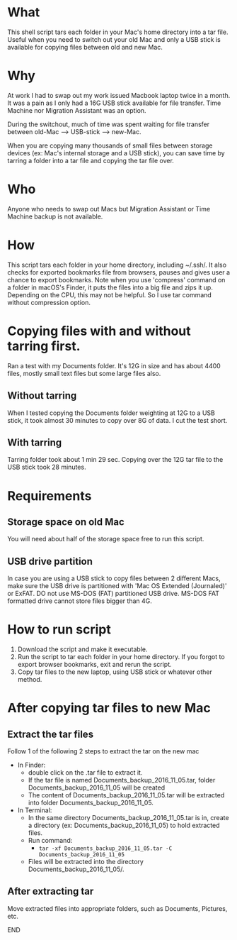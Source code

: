 # What
This shell script tars each folder in your Mac's home directory into a tar file. Useful when you need to switch out your old Mac and only a USB stick is available for copying files between old and new Mac. 


# Why
At work I had to swap out my work issued Macbook laptop twice in a month. It was a pain as I only had a 16G USB stick available for file transfer. Time Machine nor Migration Assistant was an option.

During the switchout, much of time was spent waiting for file transfer between   old-Mac --> USB-stick --> new-Mac. 

When you are copying many thousands of small files between storage devices (ex: Mac's internal storage and a USB stick), you can save time by tarring a folder into a tar file and copying the tar file over.


# Who
Anyone who needs to swap out Macs but Migration Assistant or Time Machine backup is not available. 


# How
This script tars each folder in your home directory, including ~/.ssh/. It also checks for exported bookmarks file from browsers, pauses and gives user a chance to export bookmarks. Note when you use 'compress' command on a folder in macOS's Finder, it puts the files into a big file and zips it up. Depending on the CPU, this may not be helpful. So I use tar command without compression option.


# Copying files with and without tarring first.
Ran a test with my Documents folder.
It's 12G in size and has about 4400 files, mostly small text files but some large files also.

## Without tarring
When I tested copying the Documents folder weighting at 12G to a USB stick, it took almost 30 minutes to copy over 8G of data. I cut the test short.

## With tarring
Tarring folder took about 1 min 29 sec.
Copying over the 12G tar file to the USB stick took 28 minutes.


# Requirements
## Storage space on old Mac
You will need about half of the storage space free to run this script.

## USB drive partition
In case you are using a USB stick to copy files between 2 different Macs, make sure the USB drive is partitioned with 'Mac OS Extended (Journaled)' or ExFAT. DO not use MS-DOS (FAT) partitioned USB drive. MS-DOS FAT formatted drive cannot store files bigger than 4G.


# How to run script
1. Download the script and make it executable.
1. Run the script to tar each folder in your home directory. If you forgot to export browser bookmarks, exit and rerun the script.
1. Copy tar files to the new laptop, using USB stick or whatever other method.


# After copying tar files to new Mac
## Extract the tar files
Follow 1 of the following 2 steps to extract the tar on the new mac

* In Finder: 
  * double click on the .tar file to extract it. 
  * If the tar file is named Documents_backup_2016_11_05.tar, folder Documents_backup_2016_11_05 will be created
  * The content of Documents_backup_2016_11_05.tar will be extracted into folder Documents_backup_2016_11_05.
* In Terminal: 
  * In the same directory Documents_backup_2016_11_05.tar is in, create a directory (ex: Documents_backup_2016_11_05) to hold extracted files.
  * Run command:
    * ```tar -xf Documents_backup_2016_11_05.tar -C Documents_backup_2016_11_05```
  * Files will be extracted into the directory Documents_backup_2016_11_05/.
  

## After extracting tar
Move extracted files into appropriate folders, such as Documents, Pictures, etc.


END

